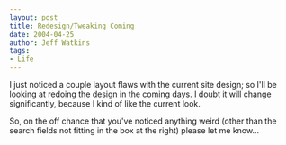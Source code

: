 ```yaml
---
layout: post
title: Redesign/Tweaking Coming
date: 2004-04-25
author: Jeff Watkins
tags:
- Life
---
```


<p>I just noticed a couple layout flaws with the current site design;
so I'll be looking at redoing the design in the coming days. I doubt it
will change significantly, because I kind of like the current look.</p>
<p>So, on the off chance that you've noticed anything weird (other than
the search fields not fitting in the box at the right) please let me
know...</p>
